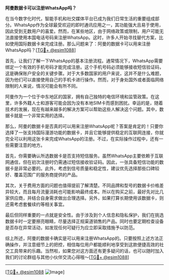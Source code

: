 **阿曼数据卡可以注册WhatsApp吗？**

在当今数字化时代，智能手机和社交媒体平台已成为我们日常生活的重要组成部分。WhatsApp作为全球最受欢迎的即时通讯应用之一，其功能强大且易于使用，因此受到无数用户的喜爱。然而，在某些地区，由于网络政策或限制，用户可能无法直接使用本国电话号码来注册WhatsApp。这时，许多人开始寻找替代方案，比如使用国际数据卡来完成注册。那么问题来了：阿曼的数据卡可以用来注册WhatsApp吗？[[TG💪+ @esim1088](https://t.me/s/esim1088)]

首先，让我们了解一下WhatsApp的基本注册流程。通常情况下，WhatsApp需要绑定一个有效的手机号码才能完成注册。这个手机号码必须能够接收短信验证码，这是确保账户安全的关键步骤。对于大多数国家的用户来说，这并不是什么难题，因为他们可以直接使用自己的手机卡进行操作。然而，对于身处国外或者面临网络限制的人来说，情况可能会有所不同。

阿曼作为一个位于中东地区的国家，拥有自己独特的电信环境和监管政策。在这里，许多外籍人士和游客可能会因为没有本地SIM卡而感到困扰。幸运的是，随着技术的发展，现在有越来越多的解决方案可以帮助这些人解决这个问题。其中，数据卡就是一个非常实用的选择。

那么，阿曼的数据卡是否真的可以用来注册WhatsApp呢？答案是肯定的！只要你选择了一张支持国际漫游功能的数据卡，并且它能够提供稳定的互联网连接，你就完全可以利用这张卡来完成WhatsApp的注册。不过，在实际操作过程中，还有一些需要注意的地方。

首先，你需要确认所选数据卡是否支持短信服务。虽然WhatsApp主要依赖于互联网通信，但在初次注册时仍需通过短信接收验证码。因此，一张具备短信功能的数据卡是非常必要的。此外，考虑到信号质量和稳定性，建议优先选择那些口碑较好、覆盖范围广的服务商提供的产品。

其次，关于费用方面的问题也值得提前了解清楚。不同品牌和型号的数据卡价格差异较大，而且每月流量消耗也可能影响最终成本。所以在购买之前，最好先对比几家供应商，并结合自身需求做出合理选择。另外，如果打算长期使用该数据卡，则还需考虑套餐续约等相关事宜。

最后但同样重要的一点就是安全性。由于涉及到个人信息和隐私保护，我们在挑选数据卡时一定要擦亮眼睛，尽量选择正规渠道销售的产品。同时也要定期检查设备是否存在异常活动，如发现任何可疑行为应立即采取措施予以防范。

综上所述，阿曼的数据卡确实是可以用来注册WhatsApp的。只要按照上述方法正确操作，并注意细节上的把控，相信每位用户都能顺利地享受到这款便捷高效的社交工具带来的乐趣。当然啦，如果您对这方面还有更多疑问的话，也可以随时加入我们的讨论群组与其他小伙伴交流心得哦～[[TG💪+ @esim1088](https://t.me/s/esim1088)]

---

[[TG💪+ @esim1088](https://t.me/s/esim1088) ![Image](https://i.postimg.cc/4NQfJmqS/Snipaste-2025-05-13-00-14-12.png)]